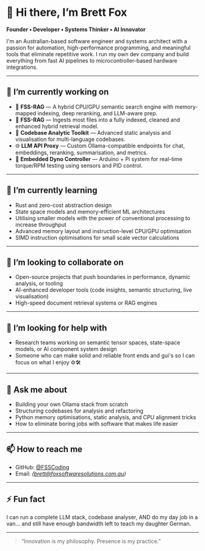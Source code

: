 # 👋 Hi there, I’m Brett Fox

**Founder • Developer • Systems Thinker • AI Innovator**

I'm an Australian-based software engineer and systems architect with a passion for automation, high-performance programming, and meaningful tools that eliminate repetitive work. I run my own dev company and build everything from fast AI pipelines to microcontroller-based hardware integrations.

---

## 🔭 I’m currently working on

- 🧠 **FSS-RAG** — A hybrid CPU/GPU semantic search engine with memory-mapped indexing, deep reranking, and LLM-aware prep.
- 🧠 **FSS-RAG** — Ingests most files into a fully indexed, cleaned and enhanced hybrid retrieval model.
- 🧰 **Codebase Analytic Toolkit** — Advanced static analysis and visualisation for multi-language codebases.
- 🌐 **LLM API Proxy** — Custom Ollama-compatible endpoints for chat, embeddings, reranking, summarisation, and metrics.
- 🧪 **Embedded Dyno Controller** — Arduino + Pi system for real-time torque/RPM testing using sensors and PID control.

---

## 🌱 I’m currently learning

- Rust and zero-cost abstraction design  
- State space models and memory-efficient ML architectures
- Utilising smaller models with the power of conventional processing to increase throughput
- Advanced memory layout and instruction-level CPU/GPU optimisation
- SIMD instruction optimisations for small scale vector calculations

---

## 👯 I’m looking to collaborate on

- Open-source projects that push boundaries in performance, dynamic analysis, or tooling  
- AI-enhanced developer tools (code insights, semantic structuring, live visualisation)  
- High-speed document retrieval systems or RAG engines

---

## 🤔 I’m looking for help with

- Research teams working on semantic tensor spaces, state-space models, or AI component system design  
- Someone who can make solid and reliable front ends and gui's so I can focus on what I enjoy ⚙️🛠️

---

## 💬 Ask me about

- Building your own Ollama stack from scratch  
- Structuring codebases for analysis and refactoring  
- Python memory optimisations, static analysis, and CPU alignment tricks  
- How to eliminate boring jobs with software that makes life easier

---

## 📫 How to reach me

- GitHub: [@FSSCoding](https://github.com/FSSCoding)  
- Email: *(brett@foxsoftwaresolutions.com.au)*  

---

## ⚡ Fun fact

I can run a complete LLM stack, codebase analyser, AND do my day job in a van… and still have enough bandwidth left to teach my daughter German.

---

> “Innovation is my philosophy. Presence is my practice.”
